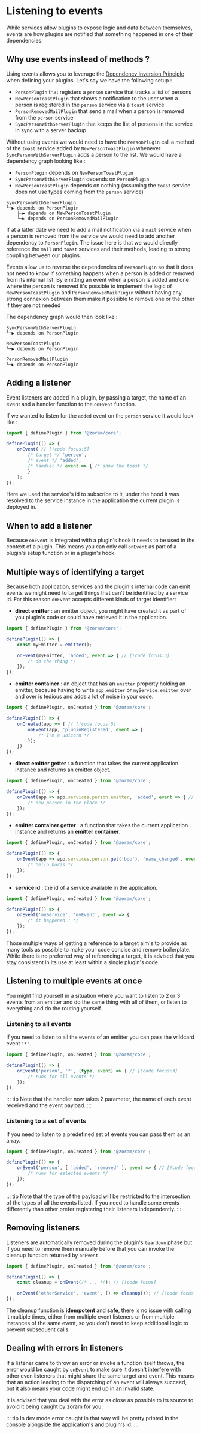 # Listening to events

While services allow plugins to expose logic and data between themselves, events
are how plugins are notified that something happened in one of their
dependencies.

## Why use events instead of methods ?

Using events allows you to leverage
the [Dependency Inversion Principle](https://en.wikipedia.org/wiki/Dependency_inversion_principle)
when defining your plugins. Let's say we have the following setup :

- `PersonPlugin` that registers a `person` service that tracks a list of persons
- `NewPersonToastPlugin` that shows a notification to the user when a person is
  registered in the `person` service via a `toast` service
- `PersonRemovedMailPlugin` that send a mail when a person is removed from the
  `person` service
- `SyncPersonWithServerPlugin` that keeps the list of persons in the service in
  sync with a server backup

Without using events we would need to have the `PersonPlugin` call a method of
the `toast` service added by `NewPersonToastPlugin` whenever
`SyncPersonWithServerPlugin`
adds a person to the list. We would have a dependency graph looking like :

- `PersonPlugin` depends on `NewPersonToastPlugin`
- `SyncPersonWithServerPlugin` depends on `PersonPlugin`
- `NewPersonToastPlugin` depends on nothing (assuming the `toast` service does
  not use types coming from the `person` service)

```
SyncPersonWithServerPlugin
└─▶ depends on PersonPlugin
    ├─▶ depends on NewPersonToastPlugin
    └─▶ depends on PersonRemovedMailPlugin
```

If at a latter date we need to add a mail notification via a `mail` service when
a person is removed from the service we would need to add another dependency to
`PersonPlugin`. The issue here is that we would directly reference the `mail`
and `toast` services and their methods, leading to strong coupling between our
plugins.

Events allow us to reverse the dependencies of `PersonPlugin` so that it does
not need to know if something happens when a person is added or removed from its
internal list. By emitting an event when a person is added and one where the
person is removed it's possible to implement the logic of `NewPersonToastPlugin`
and `PersonRemovedMailPlugin` without having any strong connexion between them
make it possible to remove one or the other if they are not needed

The dependency graph would then look like :

```
SyncPersonWithServerPlugin
└─▶ depends on PersonPlugin

NewPersonToastPlugin
└─▶ depends on PersonPlugin

PersonRemovedMailPlugin
└─▶ depends on PersonPlugin
```

## Adding a listener

Event listeners are added in a plugin, by passing a target, the name of an event
and a handler function to the `onEvent` function.

If we wanted to listen for the `added` event on the `person` service it would
look like :

```ts
import { definePlugin } from '@zoram/core';

definePlugin(() => {
	onEvent( // [!code focus:5]
		/* target */ 'person',
		/* event */ 'added',
		/* handler */ event => { /* show the toast */
		}
	);
});
```

Here we used the service's id to subscribe to it, under the hood it was resolved
to the service instance in the application the current plugin is deployed in.

## When to add a listener

Because `onEvent` is integrated with a plugin's hook it needs to be used in the
context of a plugin. This means you can only call `onEvent` as part of a
plugin's setup function or in a plugin's hook.

## Multiple ways of identifying a target

Because both application, services and the plugin's internal code can emit
events we might need to target things that can't be identified by a service id.
For this reason `onEvent` accepts different kinds of target identifier:

- **direct emitter** : an emitter object, you might have created it as part of
  you plugin's code or could have retrieved it in the application.

```ts
import { definePlugin } from '@zoram/core';

definePlugin(() => {
	const myEmitter = emitter();

	onEvent(myEmitter, 'added', event => { // [!code focus:3]
		/* do the thing */
	});
});
```

- **emitter container** : an object that has an `emitter` property holding an
  emitter, because having to write `app.emitter` or `myService.emitter` over and
  over is tedious and adds a lot of noise in your code.

[//]: # (@formatter:off)
```ts
import { definePlugin, onCreated } from '@zoram/core';

definePlugin(() => {
	onCreated(app => { // [!code focus:5]
		onEvent(app, 'pluginRegistered', event => {
			/* I'm a unicorn */
		}); 
	})
});
```
[//]: # (@formatter:on)

- **direct emitter getter** : a function that takes the current application
  instance and returns an emitter object.

```ts
import { definePlugin, onCreated } from '@zoram/core';

definePlugin(() => {
	onEvent(app => app.services.person.emitter, 'added', event => { // [!code focus:3]
		/* new person in the place */
	});
});
```

- **emitter container getter** : a function that takes the current application
  instance and returns an **emitter container**.

```ts
import { definePlugin, onCreated } from '@zoram/core';

definePlugin(() => {
	onEvent(app => app.services.person.get('bob'), 'name_changed', event => { // [!code focus:3]
		/* hello boris */
	});
});
```

- **service id** : the id of a service available in the application.

```ts
import { definePlugin, onCreated } from '@zoram/core';

definePlugin(() => {
	onEvent('myService', 'myEvent', event => {
		/* it happened ! */
	});
});
```

Those multiple ways of getting a reference to a target aim's to provide as many
tools as possible to make your code concise and remove boilerplate. While there
is no preferred way of referencing a target, it is advised that you stay
consistent in its use at least within a single plugin's code.

## Listening to multiple events at once

You might find yourself in a situation where you want to listen to 2 or 3 events
from an emitter and do the same thing with all of them, or listen to everything
and do the routing yourself.

### Listening to all events

If you need to listen to all the events of an emitter you can pass the wildcard
event `'*'`.

```ts
import { definePlugin, onCreated } from '@zoram/core';

definePlugin(() => {
	onEvent('person', '*', (type, event) => { // [!code focus:3]
		/* runs for all events */
	});
});
```

::: tip Note that the handler now takes 2 parameter, the name of each event
received and the event payload.
:::

### Listening to a set of events

If you need to listen to a predefined set of events you can pass them as an
array.

```ts
import { definePlugin, onCreated } from '@zoram/core';

definePlugin(() => {
	onEvent('person', [ 'added', 'removed' ], event => { // [!code focus:3]
		/* runs for selected events */
	});
});
```

::: tip Note that the type of the payload will be restricted to the intersection
of the types of all the events listed. If you need to handle some events
differently than other prefer registering their listeners independently.
:::

## Removing listeners

Listeners are automatically removed during the plugin's `teardown` phase but if
you need to remove them manually before that you can invoke the cleanup function
returned by `onEvent`.

```ts
import { definePlugin, onCreated } from '@zoram/core';

definePlugin(() => {
	const cleanup = onEvent(/* ... */); // [!code focus]

	onEvent('otherService', 'event', () => cleanup()); // [!code focus]
});
```

The cleanup function is **idempotent** and **safe**, there is no issue with
calling it multiple times, either from multiple event listeners or from multiple
instances of the same event, so you don't need to keep additional logic to
prevent subsequent calls.

## Dealing with errors in listeners

If a listener came to throw an error or invoke a function itself throws, the
error would be caught by `onEvent` to make sure it doesn't interfere with other
even listeners that might share the same target and event. This means that an
action leading to the dispatching of an event will always succeed, but it also
means your code might end up in an invalid state.

It is advised that you deal with the error as close as possible to its source to
avoid it being caught by zoram for you.

::: tip In dev mode error caught in that way will be pretty printed in the
console alongside the application's and plugin's id.
:::